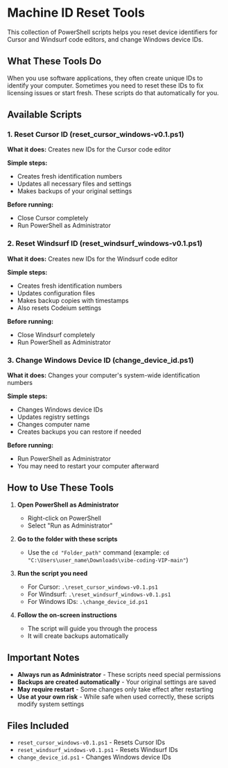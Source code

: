 # Machine ID Reset Tools

This collection of PowerShell scripts helps you reset device identifiers for Cursor and Windsurf code editors, and change Windows device IDs.

## What These Tools Do

When you use software applications, they often create unique IDs to identify your computer. Sometimes you need to reset these IDs to fix licensing issues or start fresh. These scripts do that automatically for you.

## Available Scripts

### 1. Reset Cursor ID (reset_cursor_windows-v0.1.ps1)

**What it does:** Creates new IDs for the Cursor code editor

**Simple steps:**

- Creates fresh identification numbers
- Updates all necessary files and settings
- Makes backups of your original settings

**Before running:**

- Close Cursor completely
- Run PowerShell as Administrator

### 2. Reset Windsurf ID (reset_windsurf_windows-v0.1.ps1)

**What it does:** Creates new IDs for the Windsurf code editor

**Simple steps:**

- Creates fresh identification numbers
- Updates configuration files
- Makes backup copies with timestamps
- Also resets Codeium settings

**Before running:**

- Close Windsurf completely
- Run PowerShell as Administrator

### 3. Change Windows Device ID (change_device_id.ps1)

**What it does:** Changes your computer's system-wide identification numbers

**Simple steps:**

- Changes Windows device IDs
- Updates registry settings
- Changes computer name
- Creates backups you can restore if needed

**Before running:**

- Run PowerShell as Administrator
- You may need to restart your computer afterward

## How to Use These Tools

1. **Open PowerShell as Administrator**

   - Right-click on PowerShell
   - Select "Run as Administrator"

2. **Go to the folder with these scripts**

   - Use the `cd "Folder_path"` command (example: `cd "C:\Users\user_name\Downloads\vibe-coding-VIP-main"`)

3. **Run the script you need**

   - For Cursor: `.\reset_cursor_windows-v0.1.ps1`
   - For Windsurf: `.\reset_windsurf_windows-v0.1.ps1`
   - For Windows IDs: `.\change_device_id.ps1`

4. **Follow the on-screen instructions**
   - The script will guide you through the process
   - It will create backups automatically

## Important Notes

- **Always run as Administrator** - These scripts need special permissions
- **Backups are created automatically** - Your original settings are saved
- **May require restart** - Some changes only take effect after restarting
- **Use at your own risk** - While safe when used correctly, these scripts modify system settings

## Files Included

- `reset_cursor_windows-v0.1.ps1` - Resets Cursor IDs
- `reset_windsurf_windows-v0.1.ps1` - Resets Windsurf IDs
- `change_device_id.ps1` - Changes Windows device IDs
